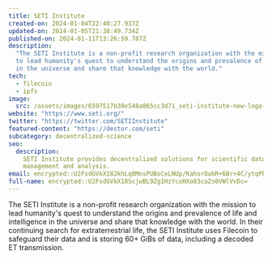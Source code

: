 ```yaml
---
title: SETI Institute
created-on: 2024-01-04T22:40:27.937Z
updated-on: 2024-01-05T21:38:49.734Z
published-on: 2024-01-11T13:26:59.787Z
description:
  "The SETI Institute is a non-profit research organization with the mission
  to lead humanity's quest to understand the origins and prevalence of life and intelligence
  in the universe and share that knowledge with the world."
tech:
  - filecoin
  - ipfs
image:
  src: /assets/images/6597517b30e548a865cc3d71_seti-institute-new-logo-design.png
website: "https://www.seti.org/"
twitter: "https://twitter.com/SETIInstitute"
featured-content: "https://destor.com/seti"
subcategory: decentralized-science
seo:
  description:
    SETI Institute provides decentralized solutions for scientific data
    management and analysis.
email: encrypted::U2FsdGVkX18JkhLq0MnsPUBoCeLNUp/KahorOabR+6Br+4C/ytqPhepTP01eGQkW
full-name: encrypted::U2FsdGVkX18ScjwBL9ZgIHzYcoHXo83caZs0VWlVvDc=
---
```


The SETI Institute is a non-profit research organization with the mission to lead humanity's quest to understand the origins and prevalence of life and intelligence in the universe and share that knowledge with the world. In their continuing search for extraterrestrial life, the SETI Institute uses Filecoin to safeguard their data and is storing 60+ GiBs of data, including a decoded ET transmission.
